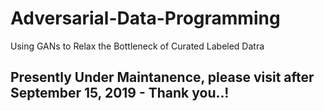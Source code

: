 # Adversarial-Data-Programming
Using GANs to Relax the Bottleneck of Curated Labeled Datra

## Presently Under Maintanence, please visit after September 15, 2019 - Thank you..!
